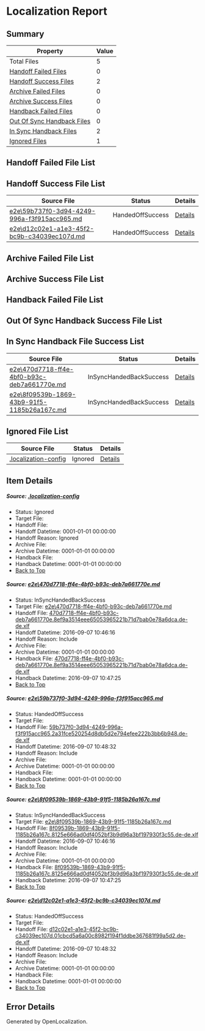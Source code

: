 # <a name='report-top'></a> Localization Report

## Summary
 Property | Value 
 -------- | ----- 
 Total Files | 5
[ Handoff Failed Files ](#handoff-failed-list)| 0
[ Handoff Success Files ](#handoff-success-list)| 2
[ Archive Failed Files ](#archive-failed-list)| 0
[ Archive Success Files ](#archive-success-list)| 0
[ Handback Failed Files ](#handback-failed-list)| 0
[ Out Of Sync Handback Files ](#outofsync-handback-success-list)| 0
[ In Sync Handback Files ](#insync-handback-success-list)| 2
[ Ignored Files ](#ignored-list)| 1

## <a name='handoff-failed-list'></a> Handoff Failed File List

## <a name='handoff-success-list'></a> Handoff Success File List
 Source File | Status | Details 
 ----------- | ------ | ------- 
 [e2e\59b737f0-3d94-4249-996a-f3f915acc965.md](https://github.com/OpenLocalizationTestOrg/ol-test0/blob/305e3ab6bfb39d8c901752b97948935f2dc72c51/e2e/59b737f0-3d94-4249-996a-f3f915acc965.md) | HandedOffSuccess | [Details](#d5cac7c416a1669f6563eb7d4812b2ab5fb333b02)
 [e2e\d12c02e1-a1e3-45f2-bc9b-c34039ec107d.md](https://github.com/OpenLocalizationTestOrg/ol-test0/blob/305e3ab6bfb39d8c901752b97948935f2dc72c51/e2e/d12c02e1-a1e3-45f2-bc9b-c34039ec107d.md) | HandedOffSuccess | [Details](#7056a29b472689e76567663977e99fc1ac5f10f94)

## <a name='archive-failed-list'></a> Archive Failed File List

## <a name='archive-success-list'></a> Archive Success File List

## <a name='handback-failed-list'></a> Handback Failed File List

## <a name='outofsync-handback-success-list'></a> Out Of Sync Handback Success File List

## <a name='insync-handback-success-list'></a> In Sync Handback File Success List
 Source File | Status | Details 
 ----------- | ------ | ------- 
 [e2e\470d7718-ff4e-4bf0-b93c-deb7a661770e.md](https://github.com/OpenLocalizationTestOrg/ol-test0/blob/4e615b076e381516ab6d16d27f334bf04ad86ec4/e2e/470d7718-ff4e-4bf0-b93c-deb7a661770e.md) | InSyncHandedBackSuccess | [Details](#ac32175ed12c5031de88ea14f85ffb1a8dc809cc1)
 [e2e\8f09539b-1869-43b9-91f5-1185b26a167c.md](https://github.com/OpenLocalizationTestOrg/ol-test0/blob/4e615b076e381516ab6d16d27f334bf04ad86ec4/e2e/8f09539b-1869-43b9-91f5-1185b26a167c.md) | InSyncHandedBackSuccess | [Details](#68ae12926f6f070049815693848e039f38c36b323)

## <a name='ignored-list'></a> Ignored File List
 Source File | Status | Details 
 ----------- | ------ | ------- 
 [.localization-config](https://github.com/OpenLocalizationTestOrg/ol-test0/blob/305e3ab6bfb39d8c901752b97948935f2dc72c51/.localization-config) | Ignored | [Details](#c268a05ecaa7ec85942ed632c29928ee5bd6da8d0)

## Item Details
##### <a name='c268a05ecaa7ec85942ed632c29928ee5bd6da8d0'></a> Source: [.localization-config](https://github.com/OpenLocalizationTestOrg/ol-test0/blob/305e3ab6bfb39d8c901752b97948935f2dc72c51/.localization-config)
* Status: Ignored
* Target File: 
* Handoff File: 
* Handoff Datetime: 0001-01-01 00:00:00
* Handoff Reason: Ignored
* Archive File: 
* Archive Datetime: 0001-01-01 00:00:00
* Handback File: 
* Handback Datetime: 0001-01-01 00:00:00
* [Back to Top](#report-top)

##### <a name='ac32175ed12c5031de88ea14f85ffb1a8dc809cc1'></a> Source: [e2e\470d7718-ff4e-4bf0-b93c-deb7a661770e.md](https://github.com/OpenLocalizationTestOrg/ol-test0/blob/4e615b076e381516ab6d16d27f334bf04ad86ec4/e2e/470d7718-ff4e-4bf0-b93c-deb7a661770e.md)
* Status: InSyncHandedBackSuccess
* Target File: [e2e\470d7718-ff4e-4bf0-b93c-deb7a661770e.md](https://github.com/OpenLocalizationTestOrg/ol-test0-dede/blob/e6f7ba09bb663c081b6cfdf111c9f92b2b88ff08/e2e/470d7718-ff4e-4bf0-b93c-deb7a661770e.md)
* Handoff File: [470d7718-ff4e-4bf0-b93c-deb7a661770e.8ef9a3514eee65053965221b71d7bab0e78a6dca.de-de.xlf](https://github.com/OpenLocalizationTestOrg/ol-test0-handoff/blob/0dc1df5b72fa1bfe56a5558ae89f55b43527a54f/ol-handoff/OpenLocalizationTestOrg/ol-test0-dede/yuwzho/ht/470d7718-ff4e-4bf0-b93c-deb7a661770e.8ef9a3514eee65053965221b71d7bab0e78a6dca.de-de.xlf)
* Handoff Datetime: 2016-09-07 10:46:16
* Handoff Reason: Include
* Archive File: 
* Archive Datetime: 0001-01-01 00:00:00
* Handback File: [470d7718-ff4e-4bf0-b93c-deb7a661770e.8ef9a3514eee65053965221b71d7bab0e78a6dca.de-de.xlf](https://github.com/OpenLocalizationTestOrg/ol-test0-handback/blob/be236d51ffaaddbf83e03a3575f8472859ec06ee/ol-handback/OpenLocalizationTestOrg/ol-test0-dede/yuwzho/ht/470d7718-ff4e-4bf0-b93c-deb7a661770e.8ef9a3514eee65053965221b71d7bab0e78a6dca.de-de.xlf)
* Handback Datetime: 2016-09-07 10:47:25
* [Back to Top](#report-top)

##### <a name='d5cac7c416a1669f6563eb7d4812b2ab5fb333b02'></a> Source: [e2e\59b737f0-3d94-4249-996a-f3f915acc965.md](https://github.com/OpenLocalizationTestOrg/ol-test0/blob/305e3ab6bfb39d8c901752b97948935f2dc72c51/e2e/59b737f0-3d94-4249-996a-f3f915acc965.md)
* Status: HandedOffSuccess
* Target File: 
* Handoff File: [59b737f0-3d94-4249-996a-f3f915acc965.2a31fce520254d8db5d2e794efee222b3bb6b948.de-de.xlf](https://github.com/OpenLocalizationTestOrg/ol-test0-handoff/blob/6bb2c7246b56d4893e729af9a4f1464f60062cb2/ol-handoff/OpenLocalizationTestOrg/ol-test0-dede/yuwzho/high/59b737f0-3d94-4249-996a-f3f915acc965.2a31fce520254d8db5d2e794efee222b3bb6b948.de-de.xlf)
* Handoff Datetime: 2016-09-07 10:48:32
* Handoff Reason: Include
* Archive File: 
* Archive Datetime: 0001-01-01 00:00:00
* Handback File: 
* Handback Datetime: 0001-01-01 00:00:00
* [Back to Top](#report-top)

##### <a name='68ae12926f6f070049815693848e039f38c36b323'></a> Source: [e2e\8f09539b-1869-43b9-91f5-1185b26a167c.md](https://github.com/OpenLocalizationTestOrg/ol-test0/blob/4e615b076e381516ab6d16d27f334bf04ad86ec4/e2e/8f09539b-1869-43b9-91f5-1185b26a167c.md)
* Status: InSyncHandedBackSuccess
* Target File: [e2e\8f09539b-1869-43b9-91f5-1185b26a167c.md](https://github.com/OpenLocalizationTestOrg/ol-test0-dede/blob/e6f7ba09bb663c081b6cfdf111c9f92b2b88ff08/e2e/8f09539b-1869-43b9-91f5-1185b26a167c.md)
* Handoff File: [8f09539b-1869-43b9-91f5-1185b26a167c.8125e666ad0df4052bf3b9d96a3bf197930f3c55.de-de.xlf](https://github.com/OpenLocalizationTestOrg/ol-test0-handoff/blob/0dc1df5b72fa1bfe56a5558ae89f55b43527a54f/ol-handoff/OpenLocalizationTestOrg/ol-test0-dede/yuwzho/ht/8f09539b-1869-43b9-91f5-1185b26a167c.8125e666ad0df4052bf3b9d96a3bf197930f3c55.de-de.xlf)
* Handoff Datetime: 2016-09-07 10:46:16
* Handoff Reason: Include
* Archive File: 
* Archive Datetime: 0001-01-01 00:00:00
* Handback File: [8f09539b-1869-43b9-91f5-1185b26a167c.8125e666ad0df4052bf3b9d96a3bf197930f3c55.de-de.xlf](https://github.com/OpenLocalizationTestOrg/ol-test0-handback/blob/be236d51ffaaddbf83e03a3575f8472859ec06ee/ol-handback/OpenLocalizationTestOrg/ol-test0-dede/yuwzho/ht/8f09539b-1869-43b9-91f5-1185b26a167c.8125e666ad0df4052bf3b9d96a3bf197930f3c55.de-de.xlf)
* Handback Datetime: 2016-09-07 10:47:25
* [Back to Top](#report-top)

##### <a name='7056a29b472689e76567663977e99fc1ac5f10f94'></a> Source: [e2e\d12c02e1-a1e3-45f2-bc9b-c34039ec107d.md](https://github.com/OpenLocalizationTestOrg/ol-test0/blob/305e3ab6bfb39d8c901752b97948935f2dc72c51/e2e/d12c02e1-a1e3-45f2-bc9b-c34039ec107d.md)
* Status: HandedOffSuccess
* Target File: 
* Handoff File: [d12c02e1-a1e3-45f2-bc9b-c34039ec107d.01cbcd5a6a00c8982f194f1ddbe367681f99a5d2.de-de.xlf](https://github.com/OpenLocalizationTestOrg/ol-test0-handoff/blob/6bb2c7246b56d4893e729af9a4f1464f60062cb2/ol-handoff/OpenLocalizationTestOrg/ol-test0-dede/yuwzho/high/d12c02e1-a1e3-45f2-bc9b-c34039ec107d.01cbcd5a6a00c8982f194f1ddbe367681f99a5d2.de-de.xlf)
* Handoff Datetime: 2016-09-07 10:48:32
* Handoff Reason: Include
* Archive File: 
* Archive Datetime: 0001-01-01 00:00:00
* Handback File: 
* Handback Datetime: 0001-01-01 00:00:00
* [Back to Top](#report-top)


## Error Details

Generated by OpenLocalization.

